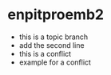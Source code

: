 # enpitproemb2

- this is a topic branch
- add the second line
- this is a conflict
- example for a conflict
